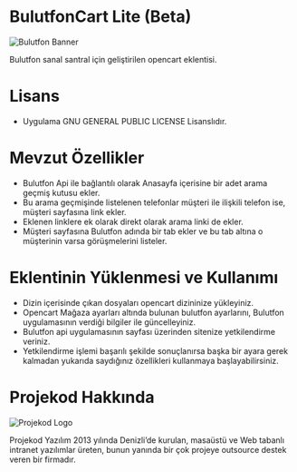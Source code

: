 BulutfonCart Lite (Beta)
===

![Bulutfon Banner](http://i.imgur.com/HTmTBkF.png)

Bulutfon sanal santral için geliştirilen opencart eklentisi.

Lisans
===

* Uygulama GNU GENERAL PUBLIC LICENSE Lisanslıdır.


Mevzut Özellikler
===
* Bulutfon Api ile bağlantılı olarak Anasayfa içerisine bir adet arama geçmiş kutusu ekler.
* Bu arama geçmişinde listelenen telefonlar müşteri ile ilişkili telefon ise, müşteri sayfasına link ekler.
* Eklenen linklere ek olarak direkt olarak arama linki de ekler.
* Müşteri sayfasına Bulutfon adında bir tab ekler ve bu tab altına o müşterinin varsa görüşmelerini listeler.


Eklentinin Yüklenmesi ve Kullanımı
===

- Dizin içerisinde çıkan dosyaları opencart dizininize yükleyiniz.
- Opencart Mağaza ayarları altında bulunan bulutfon ayarlarını, Bulutfon uygulamasının verdiği bilgiler ile güncelleyiniz.
- Bulutfon api uygulamasının sayfası üzerinden sitenize yetkilendirme veriniz.
- Yetkilendirme işlemi başarılı şekilde sonuçlanırsa başka bir ayara gerek kalmadan yukarıda saydığınız özellikleri kullanmaya başlayabilirsiniz.

Projekod Hakkında
===

![Projekod Logo](http://i.imgur.com/WZIIUJn.png)

Projekod Yazılım 2013 yılında Denizli’de kurulan, masaüstü ve Web tabanlı intranet yazılımlar üreten, bunun yanında bir çok projeye outsource destek veren bir firmadır.
